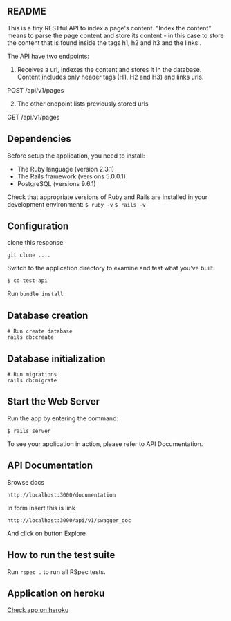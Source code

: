 README
------

This is a tiny RESTful API to index a page's content. "Index the content" means
to parse the page content and store its content - in this case to store the
content that is found inside the tags h1, h2 and h3 and the links .

The API have two endpoints:

1. Receives a url, indexes the content and stores it in the database.
   Content includes only header tags (H1, H2 and H3) and links urls.

  POST /api/v1/pages

2. The other endpoint lists previously stored urls

  GET /api/v1/pages


Dependencies
------------

Before setup the application, you need to install:

- The Ruby language (version 2.3.1)
- The Rails framework (versions 5.0.0.1)
- PostgreSQL (versions 9.6.1)

Check that appropriate versions of Ruby and Rails are installed in your development environment:
`$ ruby -v`
`$ rails -v`

Configuration
-------------

clone this response

`git clone ....`

Switch to the application directory to examine and test what you’ve built.

`$ cd test-api`

Run `bundle install`


Database creation
-----------------

```
# Run create database
rails db:create
```

Database initialization
-----------------------

```
# Run migrations
rails db:migrate
```

Start the Web Server
--------------------

Run the app by entering the command:
```
$ rails server
```

To see your application in action, please refer to API Documentation.

API Documentation
-----------------

Browse docs

```
http://localhost:3000/documentation
```

In form insert this is link
```
http://localhost:3000/api/v1/swagger_doc
```
And click on button Explore

How to run the test suite
-------------------------
Run `rspec .` to run all RSpec tests.

Application on heroku
-----------------

[Check app on heroku](https://api-test-application.herokuapp.com/)
